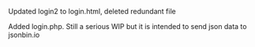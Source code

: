 Updated login2 to login.html, deleted redundant file

Added login.php. Still a serious WIP but it is intended to send json data to jsonbin.io
